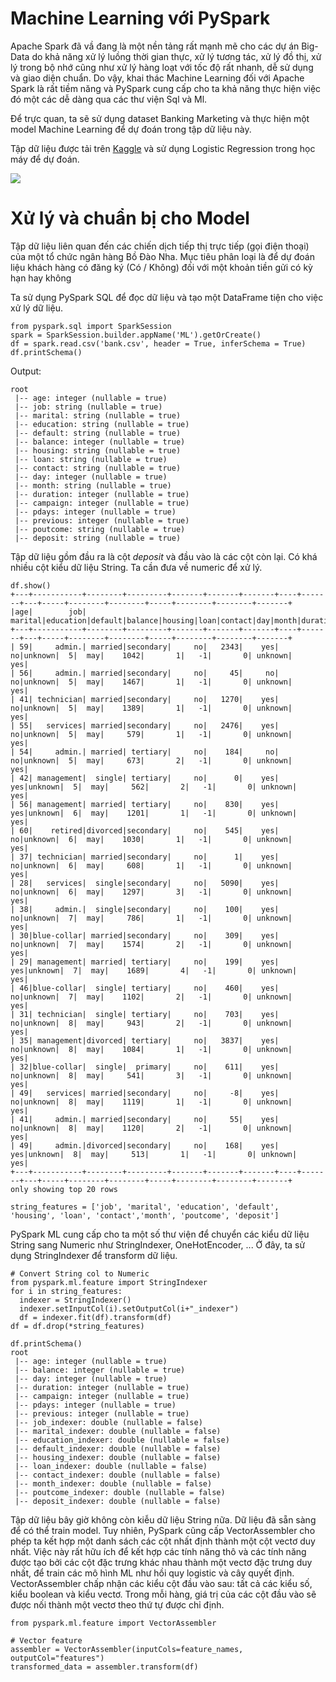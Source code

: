 # Machine Learning với PySpark

Apache Spark đã vầ đang là một nền tảng rất mạnh mẽ cho các dự án Big-Data do khả năng xử lý luồng thời gian thực, xử lý tương tác, xử lý đồ thị, xử lý trong bộ nhớ cũng như xử lý hàng loạt với tốc độ rất nhanh, dễ sử dụng và giao diện chuẩn.
Do vậy, khai thác Machine Learning đối với Apache Spark là rất tiềm năng và PySpark cung cấp cho ta khả năng thực hiện việc đó một các dễ dàng qua các thư viện Sql và Ml.

Để trực quan, ta sẽ sử dụng dataset Banking Marketing và thực hiện một model Machine Learning để dự đoán trong tập dữ liệu này.

Tập dữ liệu được tải trên <a href="https://www.kaggle.com/rouseguy/bankbalanced/data">Kaggle</a> và sử dụng Logistic Regression trong học máy để dự đoán. 

<img src="https://miro.medium.com/max/1250/1*J_4joYwf_HHMbBt8s1Kuqw.jpeg">

# Xử lý và chuẩn bị cho Model

Tập dữ liệu liên quan đến các chiến dịch tiếp thị trực tiếp (gọi điện thoại) của một tổ chức ngân hàng Bồ Đào Nha. Mục tiêu phân loại là để dự đoán liệu khách hàng có đăng ký (Có / Không) đối với một khoản tiền gửi có kỳ hạn hay không

Ta sử dụng PySpark SQL để đọc dữ liệu và tạo một DataFrame tiện cho việc xử lý dữ liệu.
```
from pyspark.sql import SparkSession
spark = SparkSession.builder.appName('ML').getOrCreate()
df = spark.read.csv('bank.csv', header = True, inferSchema = True)
df.printSchema()
```
Output:
```
root
 |-- age: integer (nullable = true)
 |-- job: string (nullable = true)
 |-- marital: string (nullable = true)
 |-- education: string (nullable = true)
 |-- default: string (nullable = true)
 |-- balance: integer (nullable = true)
 |-- housing: string (nullable = true)
 |-- loan: string (nullable = true)
 |-- contact: string (nullable = true)
 |-- day: integer (nullable = true)
 |-- month: string (nullable = true)
 |-- duration: integer (nullable = true)
 |-- campaign: integer (nullable = true)
 |-- pdays: integer (nullable = true)
 |-- previous: integer (nullable = true)
 |-- poutcome: string (nullable = true)
 |-- deposit: string (nullable = true)
```
Tập dữ liệu gồm đầu ra là cột <i>deposit</i> và đầu vào là các cột còn lại. Có khá nhiều cột kiểu dữ liệu String. Ta cần đưa về numeric để xử lý.

```
df.show()
+---+-----------+--------+---------+-------+-------+-------+----+-------+---+-----+--------+--------+-----+--------+--------+-------+
|age|        job| marital|education|default|balance|housing|loan|contact|day|month|duration|campaign|pdays|previous|poutcome|deposit|
+---+-----------+--------+---------+-------+-------+-------+----+-------+---+-----+--------+--------+-----+--------+--------+-------+
| 59|     admin.| married|secondary|     no|   2343|    yes|  no|unknown|  5|  may|    1042|       1|   -1|       0| unknown|    yes|
| 56|     admin.| married|secondary|     no|     45|     no|  no|unknown|  5|  may|    1467|       1|   -1|       0| unknown|    yes|
| 41| technician| married|secondary|     no|   1270|    yes|  no|unknown|  5|  may|    1389|       1|   -1|       0| unknown|    yes|
| 55|   services| married|secondary|     no|   2476|    yes|  no|unknown|  5|  may|     579|       1|   -1|       0| unknown|    yes|
| 54|     admin.| married| tertiary|     no|    184|     no|  no|unknown|  5|  may|     673|       2|   -1|       0| unknown|    yes|
| 42| management|  single| tertiary|     no|      0|    yes| yes|unknown|  5|  may|     562|       2|   -1|       0| unknown|    yes|
| 56| management| married| tertiary|     no|    830|    yes| yes|unknown|  6|  may|    1201|       1|   -1|       0| unknown|    yes|
| 60|    retired|divorced|secondary|     no|    545|    yes|  no|unknown|  6|  may|    1030|       1|   -1|       0| unknown|    yes|
| 37| technician| married|secondary|     no|      1|    yes|  no|unknown|  6|  may|     608|       1|   -1|       0| unknown|    yes|
| 28|   services|  single|secondary|     no|   5090|    yes|  no|unknown|  6|  may|    1297|       3|   -1|       0| unknown|    yes|
| 38|     admin.|  single|secondary|     no|    100|    yes|  no|unknown|  7|  may|     786|       1|   -1|       0| unknown|    yes|
| 30|blue-collar| married|secondary|     no|    309|    yes|  no|unknown|  7|  may|    1574|       2|   -1|       0| unknown|    yes|
| 29| management| married| tertiary|     no|    199|    yes| yes|unknown|  7|  may|    1689|       4|   -1|       0| unknown|    yes|
| 46|blue-collar|  single| tertiary|     no|    460|    yes|  no|unknown|  7|  may|    1102|       2|   -1|       0| unknown|    yes|
| 31| technician|  single| tertiary|     no|    703|    yes|  no|unknown|  8|  may|     943|       2|   -1|       0| unknown|    yes|
| 35| management|divorced| tertiary|     no|   3837|    yes|  no|unknown|  8|  may|    1084|       1|   -1|       0| unknown|    yes|
| 32|blue-collar|  single|  primary|     no|    611|    yes|  no|unknown|  8|  may|     541|       3|   -1|       0| unknown|    yes|
| 49|   services| married|secondary|     no|     -8|    yes|  no|unknown|  8|  may|    1119|       1|   -1|       0| unknown|    yes|
| 41|     admin.| married|secondary|     no|     55|    yes|  no|unknown|  8|  may|    1120|       2|   -1|       0| unknown|    yes|
| 49|     admin.|divorced|secondary|     no|    168|    yes| yes|unknown|  8|  may|     513|       1|   -1|       0| unknown|    yes|
+---+-----------+--------+---------+-------+-------+-------+----+-------+---+-----+--------+--------+-----+--------+--------+-------+
only showing top 20 rows
```
```
string_features = ['job', 'marital', 'education', 'default', 'housing', 'loan', 'contact','month', 'poutcome', 'deposit']
```
PySpark ML cung cấp cho ta một số thư viện để chuyển các kiểu dữ liệu String sang Numeric như StringIndexer, OneHotEncoder, ... Ở đây, ta sử dụng StringIndexer để transform dữ liệu.
```
# Convert String col to Numeric
from pyspark.ml.feature import StringIndexer
for i in string_features:
  indexer = StringIndexer()
  indexer.setInputCol(i).setOutputCol(i+"_indexer")
  df = indexer.fit(df).transform(df)
df = df.drop(*string_features)
```
```
df.printSchema()
root
 |-- age: integer (nullable = true)
 |-- balance: integer (nullable = true)
 |-- day: integer (nullable = true)
 |-- duration: integer (nullable = true)
 |-- campaign: integer (nullable = true)
 |-- pdays: integer (nullable = true)
 |-- previous: integer (nullable = true)
 |-- job_indexer: double (nullable = false)
 |-- marital_indexer: double (nullable = false)
 |-- education_indexer: double (nullable = false)
 |-- default_indexer: double (nullable = false)
 |-- housing_indexer: double (nullable = false)
 |-- loan_indexer: double (nullable = false)
 |-- contact_indexer: double (nullable = false)
 |-- month_indexer: double (nullable = false)
 |-- poutcome_indexer: double (nullable = false)
 |-- deposit_indexer: double (nullable = false)
```
Tập dữ liệu bây giờ không còn kiễu dữ liệu String nữa. Dữ liệu đã sẵn sàng để có thể train model. Tuy nhiên, PySpark cũng cấp VectorAssembler cho phép ta  kết hợp một danh sách các cột nhất định thành một cột vectơ duy nhất. Việc này rất hữu ích để kết hợp các tính năng thô và các tính năng được tạo bởi các cột đặc trưng khác nhau thành một vectơ đặc trưng duy nhất, để train các mô hình ML như hồi quy logistic và cây quyết định. VectorAssembler chấp nhận các kiểu cột đầu vào sau: tất cả các kiểu số, kiểu boolean và kiểu vectơ. Trong mỗi hàng, giá trị của các cột đầu vào sẽ được nối thành một vectơ theo thứ tự được chỉ định. 
```
from pyspark.ml.feature import VectorAssembler

# Vector feature
assembler = VectorAssembler(inputCols=feature_names, outputCol="features")
transformed_data = assembler.transform(df)
```
